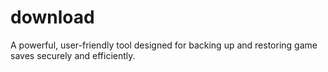 # download
A powerful, user-friendly tool designed for backing up and restoring game saves securely and efficiently.
